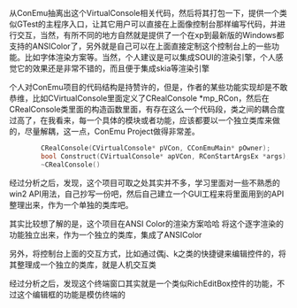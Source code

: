 从ConEmu抽离出这个VirtualConsole相关代码，然后将其打包一下，提供一个类似GTest的主程序入口，让其它用户可以直接在上面像控制台那样编写代码，并进行交互，当然，有所不同的地方自然就是提供了一个在xp到最新版的Windows都支持的ANSIColor了，另外就是自己可以在上面直接定制这个控制台上的一些功能。比如字体渲染方案等。当然，个人建议是可以集成SOUI的渲染引擎，个人感觉它的效果还是非常不错的，而且便于集成skia等渲染引擎

个人对ConEmu项目的代码结构是持赞许的，但是，作者的某些功能实现却是不敢恭维，比如CVirtualConsole里面定义了CRealConsole *mp_RCon，然后在CRealConsole类里面的构造函数里面，有存在这么一个代码段，类之间的耦合度过高了，在我看来，每一个具体的模块或者功能，应该都要以一个独立类库来做的，尽量解耦，这一点，ConEmu Project做得非常差。
```c++
		CRealConsole(CVirtualConsole* pVCon, CConEmuMain* pOwner);
		bool Construct(CVirtualConsole* apVCon, RConStartArgsEx *args);
		~CRealConsole()
```

经过分析之后，发现，这个项目可取之处其实并不多，学习里面对一些不熟悉的win2 API用法，自己抄写一份吧，然后自己建立一个GUI工程来将里面用到的API整理出来，作为一个单独的类库吧。

其实比较想了解的是，这个项目在ANSI Color的渲染方案哈哈
将这个逐字渲染的功能独立出来，作为一个独立的类库，集成了ANSIColor

另外，将控制台上面的交互方式，比如通过偶j、k之类的快捷键来编辑控件的，将其整理成一个独立的类库，就是人机交互类

经过分析之后，发现这个终端窗口其实就是一个类似RichEditBox控件的功能，不过这个编辑框的功能是模仿终端的
